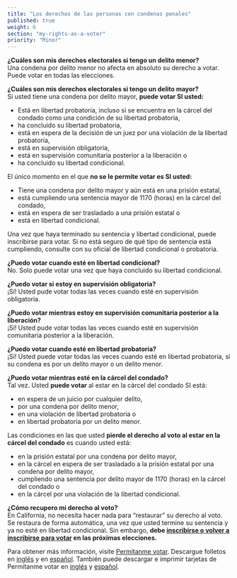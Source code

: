 ```yaml
---
title: "Los derechos de las personas con condenas penales"
published: true
weight: 6
section: "my-rights-as-a-voter"
priority: "Minor"
---
```


**¿Cuáles son mis derechos electorales si tengo un delito menor?**  
Una condena por delito menor no afecta en absoluto su derecho a votar. Puede votar en todas las elecciones. 

**¿Cuáles son mis derechos electorales si tengo un delito mayor?**  
Si usted tiene una condena por delito mayor, **puede votar SI usted:**  
- Está en libertad probatoria, incluso si se encuentra en la cárcel del condado como una condición de su libertad probatoria,
- ha concluido su libertad probatoria,
- está en espera de la decisión de un juez por una violación de la libertad probatoria,
- está en supervisión obligatoria,
- está en supervisión comunitaria posterior a la liberación o
- ha concluido su libertad condicional. 

El único momento en el que **no se le permite votar es SI usted:**  
- Tiene una condena por delito mayor y aún está en una prisión estatal,
- está cumpliendo una sentencia mayor de 1170 (horas) en la cárcel del condado,
- está en espera de ser trasladado a una prisión estatal o
- está en libertad condicional. 

Una vez que haya terminado su sentencia y libertad condicional, puede inscribirse para votar. 
Si no está seguro de qué tipo de sentencia está cumpliendo, consulte con su oficial de libertad condicional o probatoria. 

**¿Puedo votar cuando esté en libertad condicional?**  
No. Solo puede votar una vez que haya concluido su libertad condicional.

**¿Puedo votar si estoy en supervisión obligatoria?**  
¡Sí! Usted pude votar todas las veces cuando esté en supervisión obligatoria.

**¿Puedo votar mientras estoy en supervisión comunitaria posterior a la liberación?**  
¡Sí! Usted pude votar todas las veces cuando esté en supervisión comunitaria posterior a la liberación.
 
**¿Puedo votar cuando esté en libertad probatoria?**  
¡Sí! Usted puede votar todas las veces cuando esté en libertad probatoria, si su condena es por un delito mayor o un delito menor.  

**¿Puedo votar mientras esté en la cárcel del condado?**  
Tal vez. Usted **puede votar** al estar en la cárcel del condado SI está:  
- en espera de un juicio por cualquier delito,
- por una condena por delito menor,
- en una violación de libertad probatoria o
- en libertad probatoria por un delito menor. 

Las condiciones en las que usted **pierde el derecho al voto al estar en la cárcel del condado** es cuando usted está:  
- en la prisión estatal por una condena por delito mayor,
- en la cárcel en espera de ser trasladado a la prisión estatal por una condena por delito mayor,
- cumpliendo una sentencia por delito mayor de 1170 (horas) en la cárcel del condado o
- en la cárcel por una violación de la libertad condicional. 

**¿Cómo recupero mi derecho al voto?**  
En California, no necesita hacer nada para “restaurar” su derecho al voto. Se restaura de forma automática, una vez que usted termine su sentencia y ya no esté en libertad condicional. Sin embargo, **debe [inscribirse o volver a inscribirse para votar](#section-register-to-vote) en las próximas elecciones.**

Para obtener más información, visite [Permítanme votar](https://www.letmevoteca.org/). 
Descargue folletos en [inglés](https://www.letmevoteca.org/wp-content/uploads/2016/09/Brochure-HowYourVoteMatters.pdf) y en [español](https://www.letmevoteca.org/wp-content/uploads/2016/09/Brochure-ComoTuVotoImporta.pdf). 
También puede descargar e imprimir tarjetas de Permítanme votar en [inglés](https://www.letmevoteca.org/wp-content/uploads/2018/04/2018-LMV-palmcard_Rev03.pdf) y [español](https://www.letmevoteca.org/wp-content/uploads/2018/04/2018-LMV-palmcard_SPANISH_Rev03-1.pdf).  
